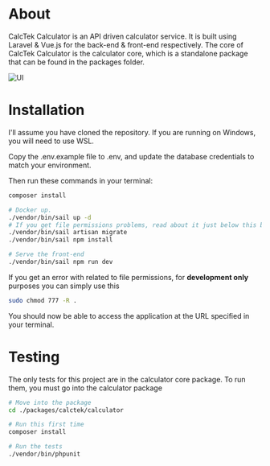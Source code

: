 # About
CalcTek Calculator is an API driven calculator service. It is built using Laravel & Vue.js for the back-end & front-end respectively.
The core of CalcTek Calculator is the calculator core, which is a standalone package that can be found in the packages folder.

![UI](https://catmemes.zip/djNBVj)
# Installation
I'll assume you have cloned the repository. If you are running on Windows, you will need to use WSL.

Copy the .env.example file to .env, and update the database credentials to match your environment.

Then run these commands in your terminal:
```bash
composer install

# Docker up.
./vendor/bin/sail up -d
# If you get file permissions problems, read about it just below this block
./vendor/bin/sail artisan migrate
./vendor/bin/sail npm install

# Serve the front-end
./vendor/bin/sail npm run dev
```

If you get an error with related to file permissions, for **development only** purposes you can simply use this
```bash
sudo chmod 777 -R .
```

You should now be able to access the application at the URL specified in your terminal.

# Testing
The only tests for this project are in the calculator core package. To run them, you must go into the calculator package
```bash
# Move into the package
cd ./packages/calctek/calculator

# Run this first time
composer install

# Run the tests
./vendor/bin/phpunit
```

